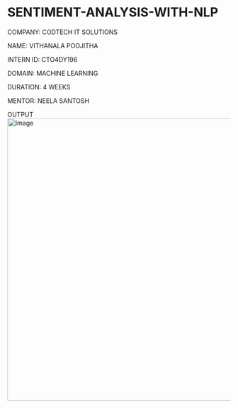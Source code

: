 # SENTIMENT-ANALYSIS-WITH-NLP

COMPANY: CODTECH IT SOLUTIONS

NAME: VITHANALA POOJITHA

INTERN ID: CTO4DY196

DOMAIN: MACHINE LEARNING

DURATION: 4 WEEKS

MENTOR: NEELA SANTOSH

OUTPUT
<img width="763" height="637" alt="Image" src="https://github.com/user-attachments/assets/02e19557-8960-4758-9fef-af5cbb1a8416" />
